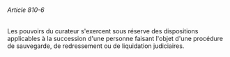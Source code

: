 ###### Article 810-6

Les pouvoirs du curateur s'exercent sous réserve des dispositions applicables à la succession d'une personne faisant l'objet d'une procédure de sauvegarde, de redressement ou de liquidation judiciaires.

